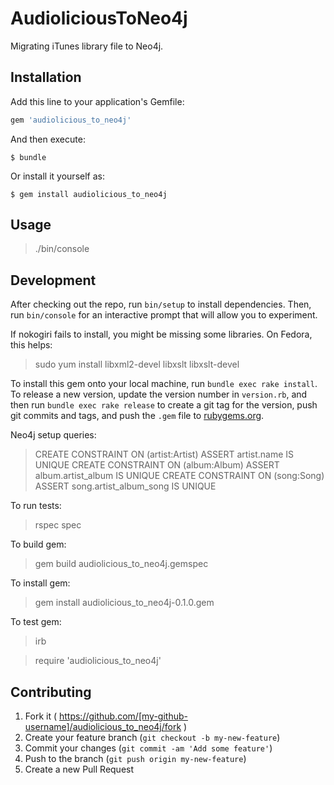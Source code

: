 # AudioliciousToNeo4j

Migrating iTunes library file to Neo4j.

## Installation

Add this line to your application's Gemfile:

```ruby
gem 'audiolicious_to_neo4j'
```

And then execute:

    $ bundle

Or install it yourself as:

    $ gem install audiolicious_to_neo4j

## Usage

> ./bin/console

## Development

After checking out the repo, run `bin/setup` to install dependencies. Then, run `bin/console` for an interactive prompt that will allow you to experiment.

If nokogiri fails to install, you might be missing some libraries. On Fedora, this helps:

> sudo yum install libxml2-devel libxslt libxslt-devel

To install this gem onto your local machine, run `bundle exec rake install`. To release a new version, update the version number in `version.rb`, and then run `bundle exec rake release` to create a git tag for the version, push git commits and tags, and push the `.gem` file to [rubygems.org](https://rubygems.org).

Neo4j setup queries:

> CREATE CONSTRAINT ON (artist:Artist) ASSERT artist.name IS UNIQUE
> CREATE CONSTRAINT ON (album:Album) ASSERT album.artist_album IS UNIQUE
> CREATE CONSTRAINT ON (song:Song) ASSERT song.artist_album_song IS UNIQUE

To run tests:

> rspec spec

To build gem:

> gem build audiolicious_to_neo4j.gemspec

To install gem:

> gem install audiolicious_to_neo4j-0.1.0.gem

To test gem:

> irb

> require 'audiolicious_to_neo4j'

## Contributing

1. Fork it ( https://github.com/[my-github-username]/audiolicious_to_neo4j/fork )
2. Create your feature branch (`git checkout -b my-new-feature`)
3. Commit your changes (`git commit -am 'Add some feature'`)
4. Push to the branch (`git push origin my-new-feature`)
5. Create a new Pull Request
